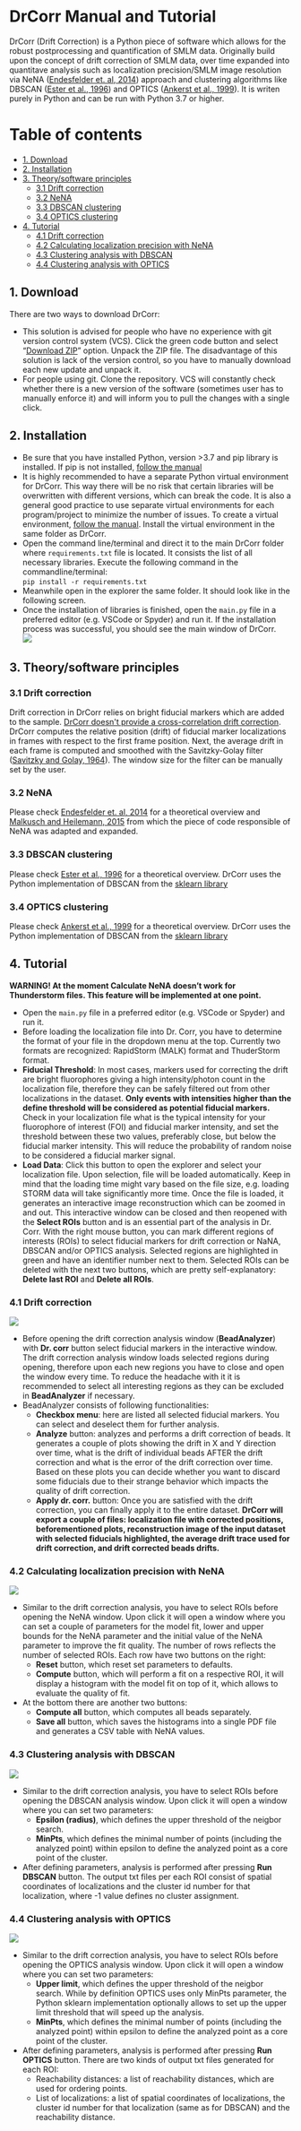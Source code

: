 
# DrCorr Manual and Tutorial <!-- omit in toc -->
DrCorr (Drift Correction) is a Python piece of software which allows for the robust postprocessing and quantification of SMLM data. Originally build upon the concept of drift correction of SMLM data, over time expanded into quantitave analysis such as localization precision/SMLM image resolution via NeNA ([Endesfelder et. al, 2014](https://link.springer.com/article/10.1007/s00418-014-1192-3)) approach and clustering algorithms like DBSCAN ([Ester et al., 1996](https://dl.acm.org/doi/10.5555/3001460.3001507)) and OPTICS ([Ankerst et al., 1999](https://citeseerx.ist.psu.edu/viewdoc/summary?doi=10.1.1.129.6542)). It is writen purely in Python and can be run with Python 3.7 or higher.

# Table of contents <!-- omit in toc -->
- [1. Download](#1-download)
- [2. Installation](#2-installation)
- [3. Theory/software principles](#3-theorysoftware-principles)
  - [3.1 Drift correction](#31-drift-correction)
  - [3.2 NeNA](#32-nena)
  - [3.3 DBSCAN clustering](#33-dbscan-clustering)
  - [3.4 OPTICS clustering](#34-optics-clustering)
- [4. Tutorial](#4-tutorial)
  - [4.1 Drift correction](#41-drift-correction)
  - [4.2 Calculating localization precision with NeNA](#42-calculating-localization-precision-with-nena)
  - [4.3 Clustering analysis with DBSCAN](#43-clustering-analysis-with-dbscan)
  - [4.4 Clustering analysis with OPTICS](#44-clustering-analysis-with-optics)
## 1. Download
There are two ways to download DrCorr:
* This solution is advised for people who have no experience with git version control system (VCS). Click the green code button and select “[Download ZIP](https://github.com/Endesfelder-Lab/DrCorr/archive/refs/heads/master.zip)” option. Unpack the ZIP file. The disadvantage of this solution is lack of the version control, so you have to manually download each new update and unpack it.
* For people using git. Clone the repository. VCS will constantly check whether there is a new version of the software (sometimes user has to manually enforce it) and will inform you to pull the changes with a single click.
  
## 2. Installation
* Be sure that you have installed Python, version >3.7 and pip library is installed. If pip is not installed, [follow the manual](https://pip.pypa.io/en/stable/installation/)
* It is highly recommended to have a separate Python virtual environment for DrCorr. This way there will be no risk that certain libraries will be overwritten with different versions, which can break the code. It is also a general good practice to use separate virtual environments for each program/project to minimize the number of issues. To create a virtual environment, [follow the manual](https://docs.python.org/3/library/venv.html). Install the virtual environment in the same folder as DrCorr. 
* Open the command line/terminal and direct it to the main DrCorr folder where ```requirements.txt``` file is located. It consists the list of all necessary libraries. Execute the following command in the commandline/terminal:\
```pip install -r requirements.txt```
* Meanwhile open in the explorer the same folder. It should look like in the following screen.
* Once the installation of libraries is finished, open the ```main.py``` file in a preferred editor (e.g. VSCode or Spyder) and run it. If the installation process was successful, you should see the main window of DrCorr.\
![](https://github.com/Endesfelder-Lab/DrCorr/blob/master/manual_images/image1.png)

## 3. Theory/software principles
### 3.1 Drift correction
Drift correction in DrCorr relies on bright fiducial markers which are added to the sample. <u>DrCorr doesn't provide a cross-correlation drift correction</u>. DrCorr computes the relative position (drift) of fiducial marker localizations in frames with respect to the first frame position. Next, the average drift in each frame is computed and smoothed with the Savitzky-Golay filter ([Savitzky and Golay, 1964](https://pubs.acs.org/doi/abs/10.1021/ac60214a047)). The window size for the filter can be manually set by the user.
### 3.2 NeNA
Please check [Endesfelder et. al, 2014](https://link.springer.com/article/10.1007/s00418-014-1192-3) for a theoretical overview and [Malkusch and Heilemann, 2015](https://www.nature.com/articles/srep34486) from which the piece of code responsible of NeNA was adapted and expanded.

### 3.3 DBSCAN clustering
Please check [Ester et al., 1996](https://dl.acm.org/doi/10.5555/3001460.3001507) for a theoretical overview. DrCorr uses the Python implementation of DBSCAN from the [sklearn library](https://scikit-learn.org/stable/modules/generated/sklearn.cluster.DBSCAN.html)

### 3.4 OPTICS clustering
Please check [Ankerst et al., 1999](https://citeseerx.ist.psu.edu/viewdoc/summary?doi=10.1.1.129.6542) for a theoretical overview. DrCorr uses the Python implementation of DBSCAN from the [sklearn library](https://scikit-learn.org/stable/modules/generated/sklearn.cluster.OPTICS.html)

## 4. Tutorial
**WARNING! At the moment Calculate NeNA doesn’t work for Thunderstorm files. This feature will be implemented at one point.**
* Open the ```main.py``` file in a preferred editor (e.g. VSCode or Spyder) and run it.
* Before loading the localization file into Dr. Corr, you have to determine the format of your file in the dropdown menu at the top. Currently two formats are recognized: RapidStorm (MALK) format and ThuderStorm format.
* **Fiducial Threshold**: In most cases, markers used for correcting the drift are bright fluorophores giving a high intensity/photon count in the localization file, therefore they can be safely filtered out from other localizations in the dataset. **Only events with intensities higher than the define threshold will be considered as potential fiducial markers.** Check in your localization file what is the typical intensity for your fluorophore of interest (FOI) and fiducial marker intensity, and set the threshold between these two values, preferably close, but below the fiducial marker intensity. This will reduce the probability of random noise to be considered a fiducial marker signal.
* **Load Data**: Click this button to open the explorer and select your localization file. Upon selection, file will be loaded automatically. Keep in mind that the loading time might vary based on the file size, e.g. loading STORM data will take significantly more time. Once the file is loaded, it generates an interactive image reconstruction which can be zoomed in and out. This interactive window can be closed and then reopened with the **Select ROIs** button and is an essential part of the analysis in Dr. Corr. With the right mouse button, you can mark different regions of interests (ROIs) to select fiducial markers for drift correction or NaNA, DBSCAN and/or OPTICS analysis. Selected regions are highlighted in green and have an identifier number next to them. Selected ROIs can be deleted with the next two buttons, which are pretty self-explanatory: **Delete last ROI** and **Delete all ROIs**.
### 4.1 Drift correction
![](https://github.com/Endesfelder-Lab/DrCorr/blob/master/manual_images/image2.png)
* Before opening the drift correction analysis window (**BeadAnalyzer**) with **Dr. corr** button select fiducial markers in the interactive window. The drift correction analysis window loads selected regions during opening, therefore upon each new regions you have to close and open the window every time. To reduce the headache with it it is recommended to select all interesting regions as they can be excluded in **BeadAnalyzer** if necessary.
* BeadAnalyzer consists of following functionalities:
  * **Checkbox menu**: here are listed all selected fiducial markers. You can select and deselect them for further analysis.
  * **Analyze** button: analyzes and performs a drift correction of beads. It generates a couple of plots showing the drift in X and Y direction over time, what is the drift of individual beads AFTER the drift correction and what is the error of the drift correction over time. Based on these plots you can decide whether you want to discard some fiducials due to their strange behavior which impacts the quality of drift correction.
  * **Apply dr. corr.** button: Once you are satisfied with the drift correction, you can finally apply it to the entire dataset. **DrCorr will export a couple of files: localization file with corrected positions, beforementioned plots, reconstruction image of the input dataset with selected fiducials highlighted, the average drift trace used for drift correction, and drift corrected beads drifts.**
### 4.2 Calculating localization precision with NeNA
![](https://github.com/Endesfelder-Lab/DrCorr/blob/master/manual_images/image3.png)
* Similar to the drift correction analysis, you have to select ROIs before opening the NeNA window. Upon click it will open a window where you can set a couple of parameters for the model fit, lower and upper bounds for the NeNA parameter and the initial value of the NeNA parameter to improve the fit quality. The number of rows reflects the number of selected ROIs. Each row have two buttons on the right:
  * **Reset** button, which reset set parameters to defaults.
  * **Compute** button, which will perform a fit on a respective ROI, it will display a histogram with the model fit on top of it, which allows to evaluate the quality of fit.
* At the bottom there are another two buttons: 
  * **Compute all** button, which computes all beads separately.
  * **Save all** button, which saves the histograms into a single PDF file and generates a CSV table with NeNA values.
### 4.3 Clustering analysis with DBSCAN
![](https://github.com/Endesfelder-Lab/DrCorr/blob/master/manual_images/image4.png)
* Similar to the drift correction analysis, you have to select ROIs before opening the DBSCAN analysis window. Upon click it will open a window where you can set two parameters:
  * **Epsilon (radius)**, which defines the upper threshold of the neigbor search.
  * **MinPts**, which defines the minimal number of points (including the analyzed point) within epsilon to define the analyzed point as a core point of the cluster.
* After defining parameters, analysis is performed after pressing **Run DBSCAN** button. The output txt files per each ROI consist of spatial coordinates of localizations and the cluster id number for that localization, where -1 value defines no cluster assignment.
### 4.4 Clustering analysis with OPTICS
![](https://github.com/Endesfelder-Lab/DrCorr/blob/master/manual_images/image4.png)
* Similar to the drift correction analysis, you have to select ROIs before opening the OPTICS analysis window. Upon click it will open a window where you can set two parameters:
  * **Upper limit**, which defines the upper threshold of the neigbor search. While by definition OPTICS uses only MinPts parameter, the Python sklearn implementation optionally allows to set up the upper limit threshold that will speed up the analysis.
  * **MinPts**, which defines the minimal number of points (including the analyzed point) within epsilon to define the analyzed point as a core point of the cluster.
* After defining parameters, analysis is performed after pressing **Run OPTICS** button. There are two kinds of output txt files generated for each ROI:
  * Reachability distances: a list of reachability distances, which are used for ordering points.
  * List of localizations: a list of spatial coordinates of localizations, the cluster id number for that localization (same as for DBSCAN) and the reachability distance.
